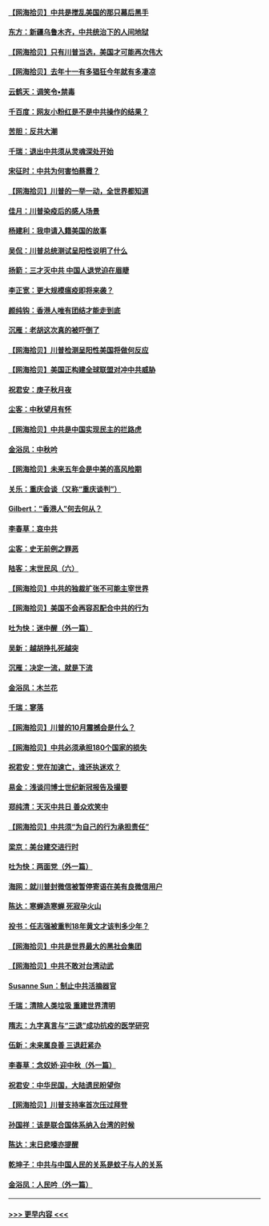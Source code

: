 #### [【网海拾贝】中共是搅乱美国的那只幕后黑手](../pages/nsc993/n12467700.md?t=10111151) 
#### [东方：新疆乌鲁木齐，中共统治下的人间地狱](../pages/nsc993/n12466075.md?t=10111151) 
#### [【网海拾贝】只有川普当选，美国才可能再次伟大](../pages/nsc993/n12466013.md?t=10111151) 
#### [【网海拾贝】去年十一有多猖狂今年就有多凄凉](../pages/nsc993/n12463649.md?t=10111151) 
#### [云鹤天：调笑令▪禁毒](../pages/nsc993/n12462975.md?t=10111151) 
#### [千百度：网友小粉红是不是中共操作的结果？](../pages/nsc993/n12461025.md?t=10111151) 
#### [苦胆：反共大潮](../pages/nsc993/n12459469.md?t=10111151) 
#### [千瑞：退出中共须从灵魂深处开始](../pages/nsc993/n12459437.md?t=10111151) 
#### [宋征时：中共为何害怕蔡霞？](../pages/nsc993/n12459097.md?t=10111151) 
#### [【网海拾贝】川普的一举一动，全世界都知道](../pages/nsc993/n12458825.md?t=10111151) 
#### [佳月：川普染疫后的感人场景](../pages/nsc993/n12456994.md?t=10111151) 
#### [杨建利：我申请入籍美国的故事](../pages/nsc993/n12455635.md?t=10111151) 
#### [吴侃：川普总统测试呈阳性说明了什么](../pages/nsc993/n12451869.md?t=10111151) 
#### [扬箭：三才灭中共 中国人退党迫在眉睫](../pages/nsc993/n12451842.md?t=10111151) 
#### [李正宽：更大规模瘟疫即将来袭？](../pages/nsc993/n12451455.md?t=10111151) 
#### [颜纯钩：香港人唯有团结才能走到底](../pages/nsc993/n12450870.md?t=10111151) 
#### [沉雁：老胡这次真的被吓倒了](../pages/nsc993/n12449796.md?t=10111151) 
#### [【网海拾贝】川普检测呈阳性美国将做何反应](../pages/nsc993/n12449042.md?t=10111151) 
#### [【网海拾贝】美国正构建全球联盟对冲中共威胁](../pages/nsc993/n12446580.md?t=10111151) 
#### [祝君安：庚子秋月夜](../pages/nsc993/n12445870.md?t=10111151) 
#### [尘客：中秋望月有怀](../pages/nsc993/n12444632.md?t=10111151) 
#### [【网海拾贝】中共是中国实现民主的拦路虎](../pages/nsc993/n12443573.md?t=10111151) 
#### [金浴凤：中秋吟](../pages/nsc993/n12441773.md?t=10111151) 
#### [【网海拾贝】未来五年会是中美的高风险期](../pages/nsc993/n12440760.md?t=10111151) 
#### [关乐：重庆会谈（又称“重庆谈判”）](../pages/nsc993/n12437525.md?t=10111151) 
#### [Gilbert：“香港人”何去何从？](../pages/nsc993/n12435894.md?t=10111151) 
#### [李春草：哀中共](../pages/nsc993/n12435874.md?t=10111151) 
#### [尘客：史无前例之罪恶](../pages/nsc993/n12435762.md?t=10111151) 
#### [陆客：末世民风（六）](../pages/nsc993/n12435354.md?t=10111151) 
#### [【网海拾贝】中共的独裁扩张不可能主宰世界](../pages/nsc993/n12435151.md?t=10111151) 
#### [【网海拾贝】美国不会再容忍配合中共的行为](../pages/nsc993/n12433808.md?t=10111151) 
#### [吐为快：迷中醒（外一篇）](../pages/nsc993/n12433585.md?t=10111151) 
#### [吴新：越胡挣扎死越突](../pages/nsc993/n12433562.md?t=10111151) 
#### [沉雁：决定一流，就是下流](../pages/nsc993/n12432128.md?t=10111151) 
#### [金浴凤：木兰花](../pages/nsc993/n12432124.md?t=10111151) 
#### [千瑞：寥落](../pages/nsc993/n12432071.md?t=10111151) 
#### [【网海拾贝】川普的10月震撼会是什么？](../pages/nsc993/n12431624.md?t=10111151) 
#### [【网海拾贝】中共必须承担180个国家的损失](../pages/nsc993/n12428893.md?t=10111151) 
#### [祝君安：党在加速亡，谁还执迷欢？](../pages/nsc993/n12428652.md?t=10111151) 
#### [易金：浅谈闫博士世纪新冠报告及撮要](../pages/nsc993/n12426822.md?t=10111151) 
#### [郑纯清：天灭中共日 善众欢笑中](../pages/nsc993/n12426784.md?t=10111151) 
#### [【网海拾贝】中共须“为自己的行为承担责任”](../pages/nsc993/n12426067.md?t=10111151) 
#### [梁京：美台建交进行时](../pages/nsc993/n12424066.md?t=10111151) 
#### [吐为快：两面党（外一篇）](../pages/nsc993/n12424043.md?t=10111151) 
#### [海网：就川普封微信被暂停寄语在美有良微信用户](../pages/nsc993/n12424021.md?t=10111151) 
#### [陈达：寒蝉造寒蝉 死寂孕火山](../pages/nsc993/n12423958.md?t=10111151) 
#### [投书：任志强被重判18年黄文才该判多少年？](../pages/nsc993/n12423672.md?t=10111151) 
#### [【网海拾贝】中共是世界最大的黑社会集团](../pages/nsc993/n12423543.md?t=10111151) 
#### [【网海拾贝】中共不敢对台湾动武](../pages/nsc993/n12421418.md?t=10111151) 
#### [Susanne Sun：制止中共活摘器官](../pages/nsc993/n12419654.md?t=10111151) 
#### [千瑞：清除人类垃圾 重建世界清明](../pages/nsc993/n12419414.md?t=10111151) 
#### [隋志：九字真言与“三退”成功抗疫的医学研究](../pages/nsc993/n12419248.md?t=10111151) 
#### [伍新：未来属良善 三退赶紧办](../pages/nsc993/n12418496.md?t=10111151) 
#### [李春草：念奴娇·迎中秋（外一篇）](../pages/nsc993/n12418465.md?t=10111151) 
#### [祝君安：中华民国，大陆遗民盼望你](../pages/nsc993/n12418089.md?t=10111151) 
#### [【网海拾贝】川普支持率首次压过拜登](../pages/nsc993/n12418050.md?t=10111151) 
#### [孙国祥：该是联合国体系纳入台湾的时候](../pages/nsc993/n12417369.md?t=10111151) 
#### [陈达：末日悲嚎亦提醒](../pages/nsc993/n12416736.md?t=10111151) 
#### [乾坤子：中共与中国人民的关系是蚊子与人的关系](../pages/nsc993/n12416632.md?t=10111151) 
#### [金浴凤：人民吟（外一篇）](../pages/nsc993/n12416567.md?t=10111151) 

----
#### [ >>> 更早内容 <<< ](../indexes/nsc993-earlier.md)
